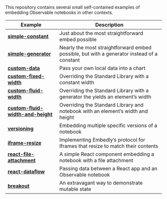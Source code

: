 This repository contains several small self-contained examples of embedding Observable notebooks in other contexts.

| Example | Description |
|---|---|
| [**simple-constant**](./simple-constant/) | Just about the most straightforward embed possible |
| [**simple-generator**](./simple-generator/) | Nearly the most straightforward embed possible, but with a generator instead of a constant |
| [**custom-data**](./custom-data/) | Pass your own local data into a chart |
| [**custom-fixed-width**](./custom-fixed-width/) | Overriding the Standard Library with a constant width |
| [**custom-fluid-width**](./custom-fluid-width/) | Overriding the Standard Library with a generator the yields an element’s width |
| [**custom-fluid-width-and-height**](./custom-fluid-width-and-height/) | Overriding the Standard Library and notebook with an element’s width and height |
| [**versioning**](./versioning/) | Embedding multiple specific versions of a notebook |
| [**iframe-resize**](./iframe-resize/) | Implementing Embedly’s protocol for Iframes that resize to match their contents |
| [**react-file-attachment**](./react-file-attachment/) | A simple React component embedding a notebook with a file attachment |
| [**react-dataflow**](./react-dataflow/) | Passing data between a React app and an Observable notebook |
| [**breakout**](./breakout/) | An extravagant way to demonstrate mutable state |
